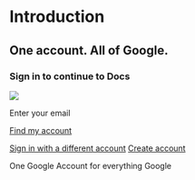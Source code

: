 # Introduction

##  One account. All of Google.

###  Sign in to continue to Docs

![](https://ssl.gstatic.com/accounts/ui/avatar_2x.png)

 Enter your email

 [Find my account](https://accounts.google.com/signin/usernamerecovery?continue=https%3A%2F%2Fdocs.google.com%2Fdocument%2Fd%2F1sj0T-YeNhm-WzREff4UJ87VjzVjuuSR55RmWAowpo04%2Fedit&service=wise&hl=en)

 [Sign in with a different account](https://accounts.google.com/AccountChooser?continue=https%3A%2F%2Fdocs.google.com%2Fdocument%2Fd%2F1sj0T-YeNhm-WzREff4UJ87VjzVjuuSR55RmWAowpo04%2Fedit&followup=https%3A%2F%2Fdocs.google.com%2Fdocument%2Fd%2F1sj0T-YeNhm-WzREff4UJ87VjzVjuuSR55RmWAowpo04%2Fedit&service=wise&ltmpl=docs) [Create account](https://accounts.google.com/SignUp?service=wise&continue=https%3A%2F%2Fdocs.google.com%2Fdocument%2Fd%2F1sj0T-YeNhm-WzREff4UJ87VjzVjuuSR55RmWAowpo04%2Fedit&ltmpl=docs)

 One Google Account for everything Google

